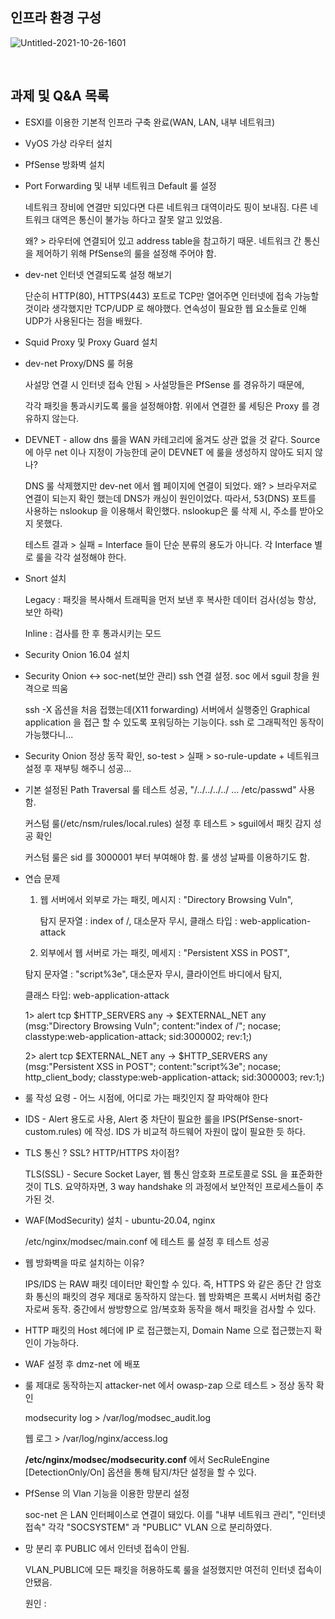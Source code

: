 ## 인프라 환경 구성

![Untitled-2021-10-26-1601](https://user-images.githubusercontent.com/79683414/139526200-35e35b9e-7ccb-43ae-9054-087fa723c128.png)

<br>

## 과제 및 Q&A 목록

- ESXI를 이용한 기본적 인프라 구축 완료(WAN, LAN, 내부 네트워크)

- VyOS 가상 라우터 설치

- PfSense 방화벽 설치

- Port Forwarding 및 내부 네트워크 Default 룰 설정

  네트워크 장비에 연결만 되있다면 다른 네트워크 대역이라도 핑이 보내짐. 다른 네트워크 대역은 통신이 불가능 하다고 잘못 알고 있었음.

  왜? > 라우터에 연결되어 있고 address table을 참고하기 때문. 네트워크 간 통신을 제어하기 위해 PfSense의 룰을 설정해 주어야 함.

- dev-net 인터넷 연결되도록 설정 해보기

  단순히 HTTP(80), HTTPS(443) 포트로 TCP만 열어주면 인터넷에 접속 가능할 것이라 생각했지만 TCP/UDP 로 해야했다. 연속성이 필요한 웹 요소들로 인해 UDP가 사용된다는 점을 배웠다.

- Squid Proxy 및 Proxy Guard 설치

- dev-net Proxy/DNS 룰 허용

  사설망 연결 시 인터넷 접속 안됨 > 사설망들은 PfSense 를 경유하기 때문에,

  각각 패킷을 통과시키도록 룰을 설정해야함. 위에서 연결한 룰 세팅은 Proxy 를 경유하지 않는다.

- DEVNET - allow dns 룰을 WAN 카테고리에 옮겨도 상관 없을 것 같다. Source 에 아무 net 이나 지정이 가능한데 굳이 DEVNET 에 룰을 생성하지 않아도 되지 않나?

  DNS 룰 삭제했지만 dev-net 에서 웹 페이지에 연결이 되었다. 왜? > 브라우저로 연결이 되는지 확인 했는데 DNS가 캐싱이 원인이었다. 따라서, 53(DNS) 포트를 사용하는 nslookup 을 이용해서 확인했다. nslookup은 룰 삭제 시, 주소를 받아오지 못했다.

  테스트 결과 > 실패 = Interface 들이 단순 분류의 용도가 아니다. 각 Interface 별로 룰을 각각 설정해야 한다.

- Snort 설치

  Legacy : 패킷을 복사해서 트래픽을 먼저 보낸 후 복사한 데이터 검사(성능 항상, 보안 하락)

  Inline : 검사를 한 후 통과시키는 모드

- Security Onion 16.04 설치

- Security Onion <-> soc-net(보안 관리) ssh 연결 설정. soc 에서 sguil 창을 원격으로 띄움

  ssh -X 옵션을 처음 접했는데(X11 forwarding) 서버에서 실행중인 Graphical application 을 접근 할 수 있도록 포워딩하는 기능이다. ssh 로 그래픽적인 동작이 가능했다니...

- Security Onion 정상 동작 확인, so-test > 실패 > so-rule-update + 네트워크 설정 후 재부팅 해주니 성공...

- 기본 설정된 Path Traversal 룰 테스트 성공, "/../../../../ ... /etc/passwd" 사용함.

  커스텀 룰(/etc/nsm/rules/local.rules) 설정 후 테스트 > sguil에서 패킷 감지 성공 확인

  커스텀 룰은 sid 를 3000001 부터 부여해야 함. 룰 생성 날짜를 이용하기도 함. 

- 연습 문제

  1) 웹 서버에서 외부로 가는 패킷, 메시지 : "Directory Browsing Vuln",

     탐지 문자열 : index of /, 대소문자 무시, 클래스 타입 : web-application-attack

  2)  외부에서 웹 서버로 가는 패킷, 메세지 : "Persistent XSS in POST",

     탐지 문자열 : "script%3e", 대소문자 무시, 클라이언트 바디에서 탐지,

     클래스 타입: web-application-attack

  1> alert tcp $HTTP_SERVERS any -> $EXTERNAL_NET any (msg:"Directory Browsing Vuln"; content:"index of /"; nocase; classtype:web-application-attack; sid:3000002; rev:1;)

  2> alert tcp $EXTERNAL_NET any -> $HTTP_SERVERS any (msg:"Persistent XSS in POST"; content:"script%3e"; nocase; http_client_body; classtype:web-application-attack; sid:3000003; rev:1;)

- 룰 작성 요령 - 어느 시점에, 어디로 가는 패킷인지 잘 파악해야 한다

- IDS - Alert 용도로 사용, Alert 중 차단이 필요한 룰을 IPS(PfSense-snort-custom.rules) 에 작성. IDS 가 비교적 하드웨어 자원이 많이 필요한 듯 하다.

- TLS 통신 ? SSL? HTTP/HTTPS 차이점?

  TLS(SSL) - Secure Socket Layer, 웹 통신 암호화 프로토콜로 SSL 을 표준화한 것이 TLS. 요약하자면, 3 way handshake 의 과정에서 보안적인 프로세스들이 추가된 것.

- WAF(ModSecurity) 설치 - ubuntu-20.04, nginx

  /etc/nginx/modsec/main.conf 에 테스트 룰 설정 후 테스트 성공
  
- 웹 방화벽을 따로 설치하는 이유?

  IPS/IDS 는 RAW 패킷 데이터만 확인할  수 있다. 즉, HTTPS 와 같은 종단 간 암호화 통신의 패킷의 경우 제대로 동작하지 않는다.  웹 방화벽은 프록시 서버처럼 중간자로써 동작. 중간에서 쌍방향으로 암/복호화 동작을 해서 패킷을 검사할 수 있다.

- HTTP 패킷의 Host 헤더에 IP 로 접근했는지, Domain Name 으로 접근했는지 확인이 가능하다.

- WAF 설정 후 dmz-net 에 배포

- 룰 제대로 동작하는지 attacker-net 에서 owasp-zap 으로 테스트 > 정상 동작 확인

  modsecurity log > /var/log/modsec_audit.log

  웹 로그 > /var/log/nginx/access.log

  __/etc/nginx/modsec/modsecurity.conf__ 에서 SecRuleEngine [DetectionOnly/On] 옵션을 통해 탐지/차단 설정을 할 수 있다.

- PfSense 의 Vlan 기능을 이용한 망분리 설정

  soc-net 은 LAN 인터페이스로 연결이 돼있다. 이를 "내부 네트워크 관리", "인터넷 접속" 각각 "SOCSYSTEM" 과 "PUBLIC" VLAN 으로 분리하였다.

- 망 분리 후 PUBLIC 에서 인터넷 접속이 안됨.

  VLAN_PUBLIC에 모든 패킷을 허용하도록 룰을 설정했지만 여전히 인터넷 접속이 안됐음. 
  
  원인 : 

